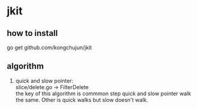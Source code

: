# jkit
## how to install
go get github.com/kongchujun/jkit

## algorithm
1. quick and slow pointer:  
slice/delete.go -> FilterDelete  
the key of this algorithm is commmon step quick and slow pointer walk the same. Other is quick walks but slow doesn't walk.

